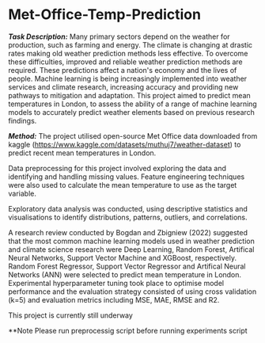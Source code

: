 # Met-Office-Temp-Prediction

**_Task Description:_** Many primary sectors depend on the weather for production, such as farming and energy. The climate is changing at drastic rates making old weather prediction methods less effective. To overcome these difficulties, improved and reliable weather prediction methods are required. These predictions affect a nation's economy and the lives of people. Machine learning is being increasingly implemented into weather services and climate research, increasing accuracy and providing new pathways to mitigation and adaptation. This project aimed to predict mean temperatures in London, to assess the ability of a range of machine learning models to accurately predict weather elements based on previous research findings.

**_Method:_** The project utilised open-source Met Office data downloaded from kaggle (https://www.kaggle.com/datasets/muthuj7/weather-dataset) to predict recent mean temperatures in London. 

Data preprocessing for this project involved exploring the data and identifying and handling missing values. Feature engineering techniques were also used to calculate the mean temperature to use as the target variable.

Exploratory data analysis was conducted, using descriptive statistics and visualisations to identify distributions, patterns, outliers, and correlations.

A research review conducted by Bogdan and Zbigniew (2022) suggested that the most common machine learning models used in weather prediction and climate science research were Deep Learning, Random Forest, Artifical Neural Networks, Support Vector Machine and XGBoost, respectively. Random Forest Regressor, Support Vector Regressor and Artifical Neural Networks (ANN) were selected to predict mean temperature in London. Experimental hyperparameter tuning took place to optimise model performance and the evaluation strategy consisted of using cross validation (k=5) and evaluation metrics including MSE, MAE, RMSE and R2.

This project is currently still underway

**Note Please run preprocessig script before running experiments script
